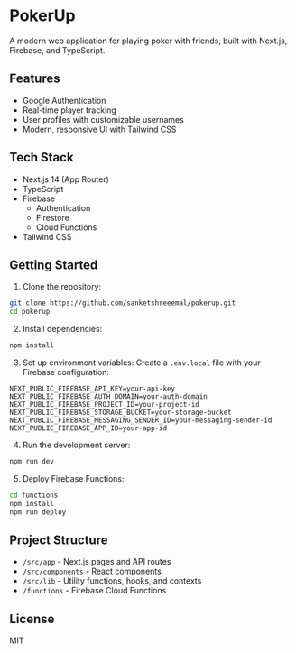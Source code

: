 # PokerUp

A modern web application for playing poker with friends, built with Next.js, Firebase, and TypeScript.

## Features

- Google Authentication
- Real-time player tracking
- User profiles with customizable usernames
- Modern, responsive UI with Tailwind CSS

## Tech Stack

- Next.js 14 (App Router)
- TypeScript
- Firebase
  - Authentication
  - Firestore
  - Cloud Functions
- Tailwind CSS

## Getting Started

1. Clone the repository:
```bash
git clone https://github.com/sanketshreeemal/pokerup.git
cd pokerup
```

2. Install dependencies:
```bash
npm install
```

3. Set up environment variables:
Create a `.env.local` file with your Firebase configuration:
```
NEXT_PUBLIC_FIREBASE_API_KEY=your-api-key
NEXT_PUBLIC_FIREBASE_AUTH_DOMAIN=your-auth-domain
NEXT_PUBLIC_FIREBASE_PROJECT_ID=your-project-id
NEXT_PUBLIC_FIREBASE_STORAGE_BUCKET=your-storage-bucket
NEXT_PUBLIC_FIREBASE_MESSAGING_SENDER_ID=your-messaging-sender-id
NEXT_PUBLIC_FIREBASE_APP_ID=your-app-id
```

4. Run the development server:
```bash
npm run dev
```

5. Deploy Firebase Functions:
```bash
cd functions
npm install
npm run deploy
```

## Project Structure

- `/src/app` - Next.js pages and API routes
- `/src/components` - React components
- `/src/lib` - Utility functions, hooks, and contexts
- `/functions` - Firebase Cloud Functions

## License

MIT
